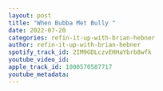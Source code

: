```yaml
---
layout: post
title: "When Bubba Met Bully "
date: 2022-07-20
categories: refin-it-up-with-brian-hebner
author: refin-it-up-with-brian-hebner
spotify_track_id: 2IM9GDLczvEHHaYbrb8wfk
youtube_video_id: 
apple_track_id: 1000570587717
youtube_metadata: 
---
```

